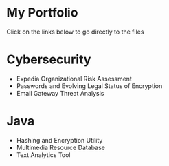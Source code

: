 # My Portfolio
Click on the links below to go directly to the files
# Cybersecurity
- Expedia Organizational Risk Assessment
- Passwords and Evolving Legal Status of Encryption
- Email Gateway Threat Analysis
# Java
- Hashing and Encryption Utility
- Multimedia Resource Database
- Text Analytics Tool
